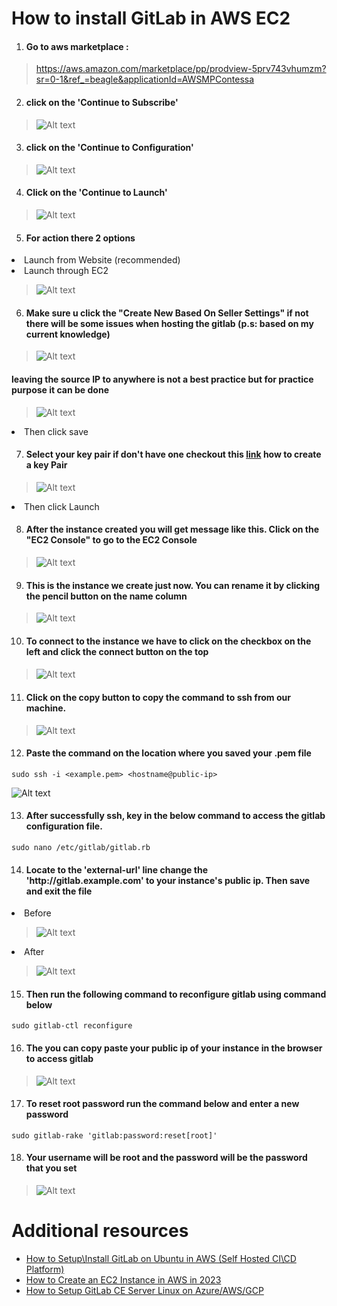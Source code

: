 <h1>How to install GitLab in AWS EC2</h1>

1. <h4> Go to aws marketplace : </h4>

> <https://aws.amazon.com/marketplace/pp/prodview-5prv743vhumzm?sr=0-1&ref_=beagle&applicationId=AWSMPContessa>

2. <h4> click on the 'Continue to Subscribe'</h4>

> ![Alt text](/images/image.png)

3. <h4>click on the 'Continue to Configuration'</h4>

> ![Alt text](/images/image-1.png)

4. <h4>Click on the 'Continue to Launch'</h4>

> ![Alt text](/images/image-2.png)

5. <h4>For action there 2 options</h4>

<li>Launch from Website (recommended)</li>
<li>Launch through EC2 </li>

> ![Alt text](/images/image-3.png)

6. <h4>Make sure u click the "Create New Based On Seller Settings" if not there will be some issues when hosting the gitlab (p.s: based on my current knowledge) </h4>

> ![Alt text](images/image-4.png)

<h4> leaving the source IP to anywhere is not a best practice but for practice purpose it can be done </h4>

> ![Alt text](images/image-5.png)

<li> Then click save </li>

7. <h4>Select your key pair if don't have one checkout this <a href ='https://youtu.be/0Gz-PUnEUF0?si=oLEpVGrPryO18BHc&t=247'>link</a> how to create a key Pair</h4>

> ![Alt text](images/image-7.png)

<li> Then click Launch</li>

8. <h4>After the instance created you will get message like this. Click on the "EC2 Console" to go to the EC2 Console</h4>

> ![Alt text](images/image-8.png)

9. <h4>This is the instance we create just now. You can rename it by clicking the pencil button on the name column</h4>

> ![Alt text](images/image-10.png)

10. <h4>To connect to the instance we have to click on the checkbox on the left and click the connect button on the top<h4>

> ![Alt text](images/image-11.png)

11. <h4>Click on the copy button to copy the command to ssh from our machine.</h4>

> ![Alt text](images/image-12.png)

12. <h4>Paste the command on the location where you saved your .pem file</h4>

```
sudo ssh -i <example.pem> <hostname@public-ip>
```

![Alt text](images/image-13.png)

13. <h4>After successfully ssh, key in the below command to access the gitlab configuration file.</h4>

```
sudo nano /etc/gitlab/gitlab.rb
```

14. <h4>Locate to the 'external-url' line change the 'http://gitlab.example.com' to your instance's public ip. Then save and exit the file </h4>

<li>Before</li>

> ![Alt text](images/image-14.png)

<li>After</li>

> ![Alt text](images/image-15.png)

15. <h4>Then run the following command to reconfigure gitlab using command below </h4>

```
sudo gitlab-ctl reconfigure
```

16. <h4> The you can copy paste your public ip of your instance in the browser to access gitlab</h4>
> ![Alt text](images/image-16.png)

17. <h4>To reset root password run the command below and enter a new password</h4>

```
sudo gitlab-rake 'gitlab:password:reset[root]'
```

18. <h4>Your username will be root and the password will be the password that you set</h4>

> ![Alt text](images/image-17.png)

<h1>Additional resources</h1>

<ul>
<li><a href ='https://youtu.be/LCyTCoZ2YoI?si=yFgd5qWd1QiMhJFk'>How to Setup\Install GitLab on Ubuntu in AWS (Self Hosted CI\CD Platform)</a></li>
<li><a href ='https://youtu.be/0Gz-PUnEUF0?si=wezF9Gan2fDP08Ib'>How to Create an EC2 Instance in AWS in 2023</a></li>

<li><a href ='https://cloudinfrastructureservices.co.uk/how-to-setup-gitlab-ce-server-on-azure-aws-gcp/'>How to Setup GitLab CE Server Linux on Azure/AWS/GCP
</a></li>
</ul>

